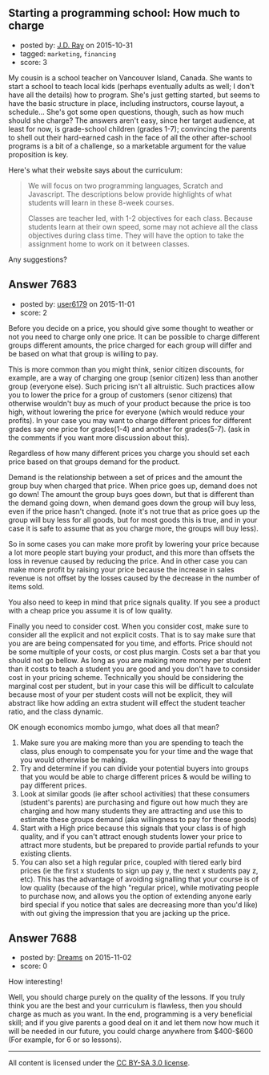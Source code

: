 ## Starting a programming school: How much to charge

- posted by: [J.D. Ray](https://stackexchange.com/users/5046350/j-d-ray) on 2015-10-31
- tagged: `marketing`, `financing`
- score: 3

<p>My cousin is a school teacher on Vancouver Island, Canada. She wants to start a school to teach local kids (perhaps eventually adults as well; I don't have all the details) how to program. She's just getting started, but seems to have the basic structure in place, including instructors, course layout, a schedule... She's got some open questions, though, such as how much should she charge? The answers aren't easy, since her target audience, at least for now, is grade-school children (grades 1-7); convincing the parents to shell out their hard-earned cash in the face of all the other after-school programs is a bit of a challenge, so a marketable argument for the value proposition is key.</p>

<p>Here's what their website says about the curriculum:</p>

<blockquote>
  <p>We will focus on two programming languages, Scratch and Javascript.
  The descriptions below provide highlights of what students will learn
  in these 8-week courses.</p>
  
  <p>Classes are teacher led, with 1-2 objectives for each class. Because
  students learn at their own speed, some may not achieve all the class
  objectives during class time. They will have the option to take the
  assignment home to work on it between classes.</p>
</blockquote>

<p>Any suggestions?</p>



## Answer 7683

- posted by: [user6179](https://stackexchange.com/users/3251448/user6179) on 2015-11-01
- score: 2

<p>Before you decide on a price, you should give some thought to weather or not you need to charge only one price. It can be possible to charge different groups different amounts, the price charged for each group will differ and be based on what that group is willing to pay. </p>

<p>This is more common than you might think, senior citizen discounts, for example, are a way of charging one group (senior citizen) less than another group (everyone else). Such pricing isn't all altruistic. Such practices allow you to lower the price for a group of customers (senor citizens) that otherwise wouldn't buy as much of your product because the price is too high, without lowering the price for everyone (which would reduce your profits). In your case you may want to charge different prices for different grades say one price for grades(1-4) and another for grades(5-7). (ask in the comments if you want more discussion about this). </p>

<p>Regardless of how many different prices you charge you should set each price based on that groups demand for the product. </p>

<p>Demand is the relationship between a set of prices and the amount the group buy when charged that price. When price goes up, demand does not go down! The amount the group buys goes down, but that is different than the demand going down, when demand goes down the group will buy less, even if the price hasn't changed. (note it's not true that as price goes up the group will buy less for all goods, but for most goods this is true, and in your case it is safe to assume that as you charge more, the groups will buy less). </p>

<p>So in some cases you can make more profit by lowering your price because a lot more people start buying your product, and this more than offsets the loss in revenue caused by reducing the price. And in other case you can make more profit by raising your price because the increase in sales revenue is not offset by the losses caused by the decrease in the number of items sold. </p>

<p>You also need to keep in mind that price signals quality. If you see a product with a cheap price you assume it is of low quality. </p>

<p>Finally you need to consider cost. When you consider cost, make sure to consider all the explicit and not explicit costs. That is to say make sure that you are are being compensated for you time, and efforts. Price should not be some multiple of your costs, or cost plus margin. Costs set a bar that you should not go bellow. As long as you are making more money per student than it costs to teach a student you are good and you don't have to consider cost in your pricing scheme. Technically you should be considering the marginal cost per student, but in your case this will be difficult to calculate because most of your per student costs will not be explicit, they will abstract like how adding an extra student will effect the student teacher ratio, and the class dynamic. </p>

<p>OK enough economics mombo jumgo, what does all that mean? </p>

<ol>
<li>Make sure you are making more than you are spending to teach the class, plus enough to compensate you for your time and the wage that you would otherwise be making. </li>
<li>Try and determine if you can divide your potential buyers into groups that you would be able to charge different prices &amp; would be willing to pay different prices. </li>
<li>Look at similar goods (ie after school activities) that these consumers (student's parents) are purchasing and figure out how much they are charging and how many students they are attracting and use this to estimate these groups demand (aka willingness to pay for these goods) </li>
<li>Start with a High price because this signals that your class is of high quality, and if you can't attract enough students lower your price to attract more students, but be prepared to provide partial refunds to your existing clients. </li>
<li>You can also set a high regular price, coupled with tiered early bird prices (ie the first x students to sign up pay y, the next x students pay z, etc). This has the advantage of avoiding signalling that your course is of low quality (because of the high "regular price), while motivating people to purchase now, and allows you the option of extending anyone early bird special if you notice that sales are decreasing more than you'd like) with out giving the impression that you are jacking up the price. </li>
</ol>



## Answer 7688

- posted by: [Dreams](https://stackexchange.com/users/7228483/dreams) on 2015-11-02
- score: 0

<p>How interesting!</p>

<p>Well, you should charge purely on the quality of the lessons. If you truly think you are the best and your curriculum is flawless, then you should charge as much as you want. In the end, programming is a very beneficial skill; and if you give parents a good deal on it and let them now how much it will be needed in our future, you could charge anywhere from $400-$600 (For example, for 6 or so lessons).</p>




---

All content is licensed under the [CC BY-SA 3.0 license](https://creativecommons.org/licenses/by-sa/3.0/).
